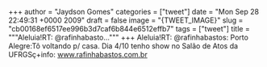 
+++
author = "Jaydson Gomes"
categories = ["tweet"]
date = "Mon Sep 28 22:49:31 +0000 2009"
draft = false
image = "{TWEET_IMAGE}"
slug = "cb00168ef6517ee996b3d7caf6b844e6512effb7"
tags = ["tweet"]
title = """Aleluia!RT: @rafinhabasto..."""
+++
Aleluia!RT: @rafinhabastos: Porto Alegre:Tô voltando p/ casa. Dia 4/10 tenho show no Salão de Atos da UFRGSç+info: www.rafinhabastos.com.br
